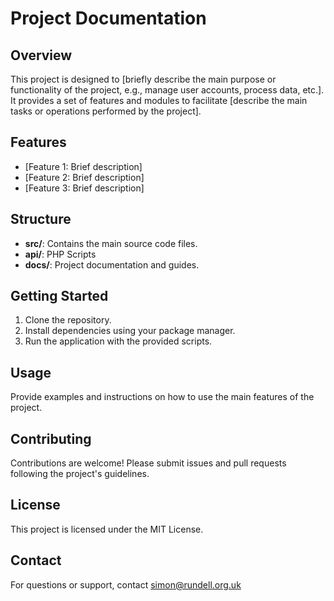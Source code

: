 # Project Documentation

## Overview
This project is designed to [briefly describe the main purpose or functionality of the project, e.g., manage user accounts, process data, etc.]. It provides a set of features and modules to facilitate [describe the main tasks or operations performed by the project].

## Features
- [Feature 1: Brief description]
- [Feature 2: Brief description]
- [Feature 3: Brief description]

## Structure
- **src/**: Contains the main source code files.
- **api/**: PHP Scripts
- **docs/**: Project documentation and guides.

## Getting Started
1. Clone the repository.
2. Install dependencies using your package manager.
3. Run the application with the provided scripts.

## Usage
Provide examples and instructions on how to use the main features of the project.

## Contributing
Contributions are welcome! Please submit issues and pull requests following the project's guidelines.

## License
This project is licensed under the MIT License.

## Contact
For questions or support, contact simon@rundell.org.uk
